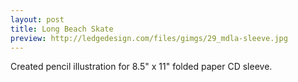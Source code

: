 ```yaml
---
layout: post
title: Long Beach Skate
preview: http://ledgedesign.com/files/gimgs/29_mdla-sleeve.jpg
---
```

Created pencil illustration for 8.5" x 11" folded paper CD sleeve.
